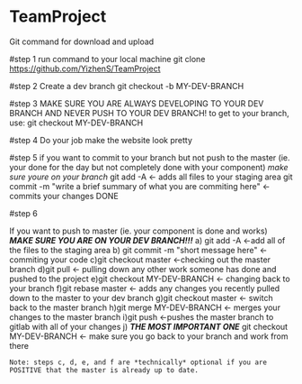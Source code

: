 # TeamProject
Git command for download and upload

#step 1
run command to your local machine git clone https://github.com/YizhenS/TeamProject


#step 2
Create a dev branch
git checkout -b MY-DEV-BRANCH


#step 3
MAKE SURE YOU ARE ALWAYS DEVELOPING TO YOUR DEV BRANCH AND NEVER PUSH TO YOUR DEV BRANCH!
to get to your branch, use:
git checkout MY-DEV-BRANCH

#step 4
Do your job make the website look pretty

#step 5
if you want to commit to your branch but not push to the master (ie. your done for the day but not completely done with your component)
*make sure youre on your branch*
git add -A       <- adds all files to your staging area
git commit -m "write a brief summary of what you are commiting here"  <- commits your changes
DONE

#step 6

If you want to push to master (ie. your component is done and works)
    ***MAKE SURE YOU ARE ON YOUR DEV BRANCH!!!***
    a) git add -A  <-add all of the files to the staging area
    b) git commit -m "short message here"  <-commiting your code
    c)git checkout master  <-checking out the master branch
    d)git pull  <- pulling down any other work someone has done and pushed to the project
    e)git checkout MY-DEV-BRANCH <- changing back to your branch
    f)git rebase master  <- adds any changes you recently pulled down to the master to your dev branch
    g)git checkout master  <- switch back to the master branch
    h)git merge MY-DEV-BRANCH <- merges your changes to the master branch
    i)git push  <-pushes the master branch to gitlab with all of your changes
    j) ***THE MOST IMPORTANT ONE*** git checkout MY-DEV-BRANCH  <- make sure you go back to your branch and work from there
    
    Note: steps c, d, e, and f are *technically* optional if you are POSITIVE that the master is already up to date.


